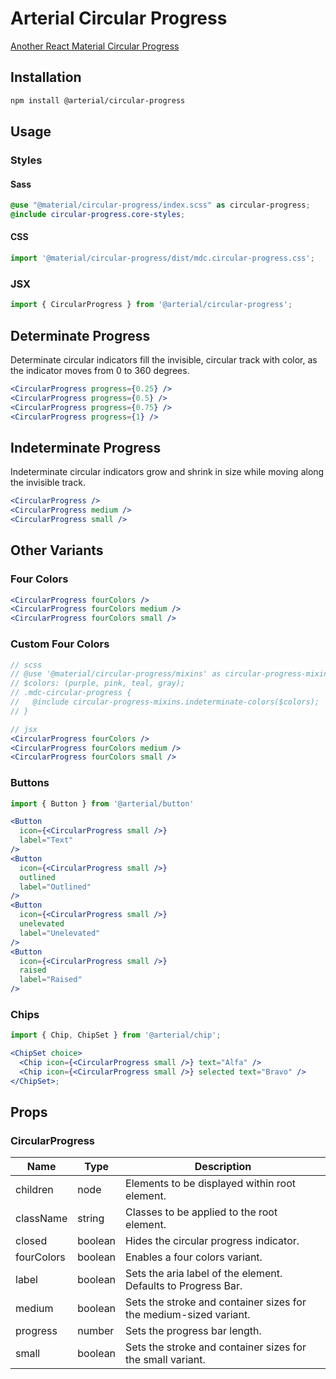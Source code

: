 # Arterial Circular Progress

[Another React Material Circular Progress](https://arterialjs.org/circular-progress)

## Installation

```zsh
npm install @arterial/circular-progress
```

## Usage

### Styles

#### Sass

```scss
@use "@material/circular-progress/index.scss" as circular-progress;
@include circular-progress.core-styles;
```

#### CSS

```jsx
import '@material/circular-progress/dist/mdc.circular-progress.css';
```

### JSX

```jsx
import { CircularProgress } from '@arterial/circular-progress';
```

## Determinate Progress

Determinate circular indicators fill the invisible, circular track with color, as the indicator moves from 0 to 360 degrees.

```jsx
<CircularProgress progress={0.25} />
<CircularProgress progress={0.5} />
<CircularProgress progress={0.75} />
<CircularProgress progress={1} />
```

## Indeterminate Progress

Indeterminate circular indicators grow and shrink in size while moving along the invisible track.

```jsx
<CircularProgress />
<CircularProgress medium />
<CircularProgress small />
```

## Other Variants

### Four Colors

```jsx
<CircularProgress fourColors />
<CircularProgress fourColors medium />
<CircularProgress fourColors small />
```

### Custom Four Colors

```jsx
// scss
// @use '@material/circular-progress/mixins' as circular-progress-mixins;
// $colors: (purple, pink, teal, gray);
// .mdc-circular-progress {
//   @include circular-progress-mixins.indeterminate-colors($colors);
// }

// jsx
<CircularProgress fourColors />
<CircularProgress fourColors medium />
<CircularProgress fourColors small />
```

### Buttons

```jsx
import { Button } from '@arterial/button'

<Button
  icon={<CircularProgress small />}
  label="Text"
/>
<Button
  icon={<CircularProgress small />}
  outlined
  label="Outlined"
/>
<Button
  icon={<CircularProgress small />}
  unelevated
  label="Unelevated"
/>
<Button
  icon={<CircularProgress small />}
  raised
  label="Raised"
/>
```

### Chips

```jsx
import { Chip, ChipSet } from '@arterial/chip';

<ChipSet choice>
  <Chip icon={<CircularProgress small />} text="Alfa" />
  <Chip icon={<CircularProgress small />} selected text="Bravo" />
</ChipSet>;
```

## Props

### CircularProgress

| Name       | Type    | Description                                                       |
| ---------- | ------- | ----------------------------------------------------------------- |
| children   | node    | Elements to be displayed within root element.                     |
| className  | string  | Classes to be applied to the root element.                        |
| closed     | boolean | Hides the circular progress indicator.                            |
| fourColors | boolean | Enables a four colors variant.                                    |
| label      | boolean | Sets the aria label of the element. Defaults to Progress Bar.     |
| medium     | boolean | Sets the stroke and container sizes for the medium-sized variant. |
| progress   | number  | Sets the progress bar length.                                     |
| small      | boolean | Sets the stroke and container sizes for the small variant.        |
